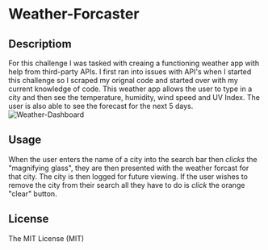 # Weather-Forcaster


## Descriptiom 
For this challenge I was tasked with creaing a functioning weather app with help from third-party APIs.
I first ran into issues with API's when I started this challenge so I scraped my orignal code and started over with my current knowledge of code.
This weather app allows the user to type in a city and then see the temperature, humidity, wind speed and UV Index.
The user is also able to see the forecast for the next 5 days.
![Weather-Dashboard](https://github.com/emilyshea94/Weather-Forcaster/assets/144382382/e6625cc3-11a0-490f-92e6-580383bcd69a)



## Usage
When the user enters the name of a city into the search bar then *clicks* the "magnifying glass", they are then presented with the weather forcast for that city.
The city is then logged for future viewing.
If the user wishes to remove the city from their search all they have to do is *click* the orange "clear" button. 


## License

The MIT License (MIT)

